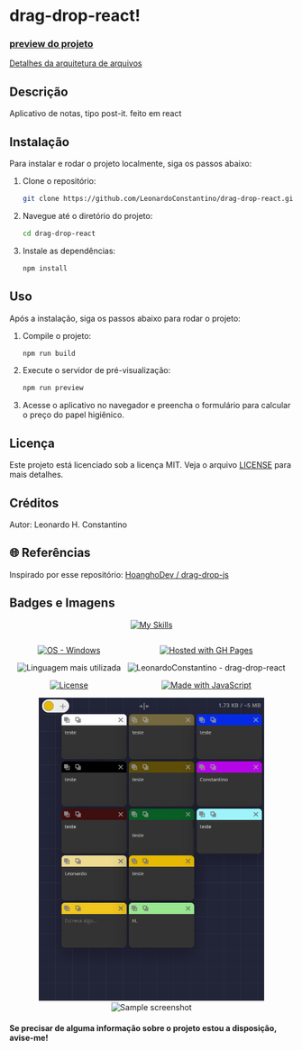 # drag-drop-react!

### [preview do projeto](https://leonardoconstantino.github.io/drag-drop-react/)

[Detalhes da arquitetura de arquivos](https://github.com/LeonardoConstantino/drag-drop-react/blob/main/estrutura.md)

## Descrição

Aplicativo de notas, tipo post-it. feito em react

## Instalação

Para instalar e rodar o projeto localmente, siga os passos abaixo:

1. Clone o repositório:

    ```bash
    git clone https://github.com/LeonardoConstantino/drag-drop-react.git
    ```

2. Navegue até o diretório do projeto:

    ```bash
    cd drag-drop-react
    ```

3. Instale as dependências:

    ```bash
    npm install
    ```

## Uso

Após a instalação, siga os passos abaixo para rodar o projeto:

1. Compile o projeto:

    ```bash
    npm run build
    ```

2. Execute o servidor de pré-visualização:

    ```bash
    npm run preview
    ```

3. Acesse o aplicativo no navegador e preencha o formulário para calcular o preço do papel higiênico.

## Licença
Este projeto está licenciado sob a licença MIT. Veja o arquivo [LICENSE](https://github.com/LeonardoConstantino/drag-drop-react/blob/main/LICENSE.txt) para mais detalhes.

## Créditos
Autor: Leonardo H. Constantino

## 🌐 Referências
Inspirado por esse repositório: [HoanghoDev / drag-drop-js](https://github.com/HoanghoDev/drag-drop-js/blob/main/app.js)

## Badges e Imagens

<div align='center'>

[![My Skills](https://skillicons.dev/icons?i=html,css,js,react)](https://skillicons.dev)

</div>

<div style='display: flex; justify-content: center; gap: 12px' >

<div align='center'>

[![OS - Windows](https://img.shields.io/badge/OS-Windows-blue?logo=windows&logoColor=white)](https://www.microsoft.com/ 'Go to Microsoft homepage')

![Linguagem mais utilizada](https://img.shields.io/github/languages/top/LeonardoConstantino/drag-drop-react)

[![License](https://img.shields.io/badge/License-MIT-blue)](#license)

</div>

<div align='center'>

[![Hosted with GH Pages](https://img.shields.io/badge/Hosted_with-GitHub_Pages-blue?logo=github&logoColor=white)](https://pages.github.com/ 'Go to GitHub Pages homepage')

![LeonardoConstantino - drag-drop-react](https://img.shields.io/static/v1?label=LeonardoConstantino&message=drag-drop-react&color=blue&logo=github)

[![Made with JavaScript](https://img.shields.io/badge/Made_with-JavaScript-blue?logo=javascript&logoColor=white)](https://www.javascript.com/ 'Go to JavaScript homepage')

</div>

</div>

<div align='center'>
    <img src='https://raw.githubusercontent.com/LeonardoConstantino/drag-drop-react/master/src/assets/images/print.png' alt='Sample screenshot' width='400'>
    <img src='https://raw.githubusercontent.com/LeonardoConstantino/drag-drop-react/master/src/assets/images/representacao.png' alt='Sample screenshot' width='400'>
</div>

#### Se precisar de alguma informação sobre o projeto estou a disposição, avise-me!